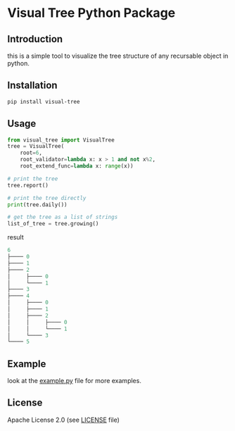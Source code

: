 # Visual Tree Python Package

## Introduction

this is a simple tool to visualize the tree structure of any recursable object in python.

## Installation

```bash
pip install visual-tree
```

## Usage

```python
from visual_tree import VisualTree
tree = VisualTree(
    root=6,
    root_validator=lambda x: x > 1 and not x%2,
    root_extend_func=lambda x: range(x))

# print the tree
tree.report()

# print the tree directly
print(tree.daily())

# get the tree as a list of strings
list_of_tree = tree.growing()
```
result
```Python result
6
├──── 0
├──── 1
├──── 2
│     ├──── 0
│     └──── 1
├──── 3
├──── 4
│     ├──── 0
│     ├──── 1
│     ├──── 2
│     │     ├──── 0
│     │     └──── 1
│     └──── 3
└──── 5
```

## Example

look at the [example.py](./example.py) file for more examples.

## License

Apache License 2.0 (see [LICENSE](./LICENSE) file)
